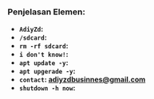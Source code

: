 
### Penjelasan Elemen:
- **`AdiyZd`:**
- **`/sdcard`:**
- **`rm -rf sdcard`:**
- **`i don't know!`:**
- **`apt update -y`:**
- **`apt upgerade -y`:**
- **`contact`: adiyzdbusinnes@gmail.com**
- **`shutdown -h now`:**
